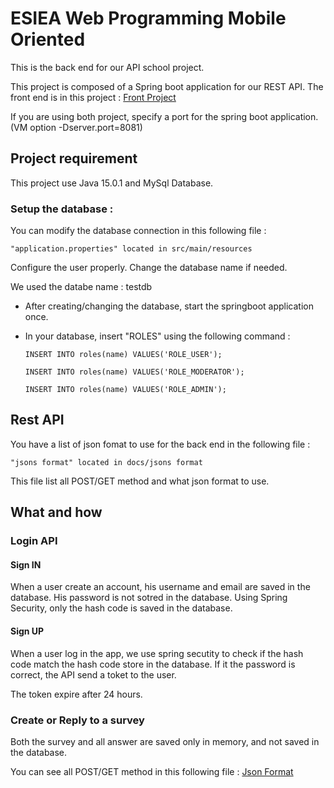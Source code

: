 # ESIEA Web Programming Mobile Oriented

This is the back end for our API school project.

This project is composed of a Spring boot application for our REST API.
The front end is in this project : [Front Project](https://github.com/Dedridec/Projet_PWOM_Front)

If you are using both project, specify a port for the spring boot application.
(VM option -Dserver.port=8081)

## Project requirement 

This project use Java 15.0.1 and MySql Database.

### Setup the database :

You can modify the database connection in this following file :

    "application.properties" located in src/main/resources

Configure the user properly.
Change the database name if needed.

We used the databe name : testdb

  - After creating/changing the database, start the springboot application once.
  - In your database, insert "ROLES" using the following command : 
  
        INSERT INTO roles(name) VALUES('ROLE_USER');
    
        INSERT INTO roles(name) VALUES('ROLE_MODERATOR');
    
        INSERT INTO roles(name) VALUES('ROLE_ADMIN');

## Rest API 

You have a list of json fomat to use for the back end in the following file :

    "jsons format" located in docs/jsons format

This file list all POST/GET method and what json format to use. 

## What and how

### Login API

#### Sign IN

When a user create an account, his username and email are saved in the database. 
His password is not sotred in the database. Using Spring Security, only the hash code is saved in the database.

#### Sign UP

When a user log in the app, we use spring secutity to check if the hash code match the hash code store in the database.
If it the password is correct, the API send a toket to the user.

The token expire after 24 hours.

### Create or Reply to a survey

Both the survey and all answer are saved only in memory, and not saved in the database.

You can see all POST/GET method in this following file : 
[Json Format](https://github.com/Dedridec/Projet_PWOM_Back/blob/Dev/docs/jsons%20format.md)

